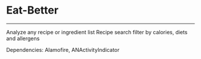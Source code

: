 # Eat-Better
---------------
Analyze any recipe or ingredient list
Recipe search filter by calories, diets and allergens

Dependencies: Alamofire, ANActivityIndicator
